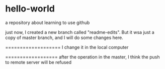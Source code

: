 # hello-world
a repository about learning to use github

just now, I created a new branch called "readme-edits". But it wsa just a copy of master branch, and I will do some changes here.


===================
I change it in the local computer


==================
after the operation in the master, I think the push to remote server will be refused
